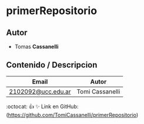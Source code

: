 # primerRepositorio

## Autor
* Tomas **Cassanelli**

## Contenido / Descripcion

| Email | Autor |
|-------|-------|
|2102092@ucc.edu.ar|Tomi Cassanelli|

:octocat:
:+1:
:sparkles:
Link en GitHub: (https://github.com/TomiCassanelli/primerRepositorio) 